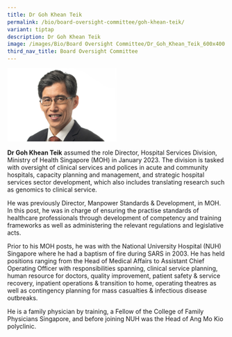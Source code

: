 ```yaml
---
title: Dr Goh Khean Teik
permalink: /bio/board-oversight-committee/goh-khean-teik/
variant: tiptap
description: Dr Goh Khean Teik
image: /images/Bio/Board Oversight Committee/Dr_Goh_Khean_Teik_600x400.jpg
third_nav_title: Board Oversight Committee
---
```

<p></p>
<div class="isomer-image-wrapper">
<img style="width: 50%;" height="auto" width="100%" alt="Dr Goh Khean Teik" src="/images/Bio/Board Oversight Committee/Dr_Goh_Khean_Teik_600x400.jpg">
</div>
<p><strong>Dr Goh Khean Teik</strong> assumed the role Director, Hospital
Services Division, Ministry of Health Singapore (MOH) in January 2023.
The division is tasked with oversight of clinical services and polices
in acute and community hospitals, capacity planning and management, and
strategic hospital services sector development, which also includes translating
research such as genomics to clinical service.&nbsp;</p>
<p></p>
<p>He was previously Director, Manpower Standards &amp; Development, in MOH.
In this post, he was in charge of ensuring the practise standards of healthcare
professionals through development of competency and training frameworks
as well as administering the relevant regulations and legislative acts.&nbsp;</p>
<p></p>
<p>Prior to his MOH posts, he was with the National University Hospital (NUH)
Singapore where he had a baptism of fire during SARS in 2003. He has held
positions ranging from the Head of Medical Affairs to Assistant Chief Operating
Officer with responsibilities spanning, clinical service planning, human
resource for doctors, quality improvement, patient safety &amp; service
recovery, inpatient operations &amp; transition to home, operating theatres
as well as contingency planning for mass casualties &amp; infectious disease
outbreaks.&nbsp;</p>
<p></p>
<p>He is a family physician by training, a Fellow of the College of Family
Physicians Singapore, and before joining NUH was the Head of Ang Mo Kio
polyclinic.&nbsp;</p>